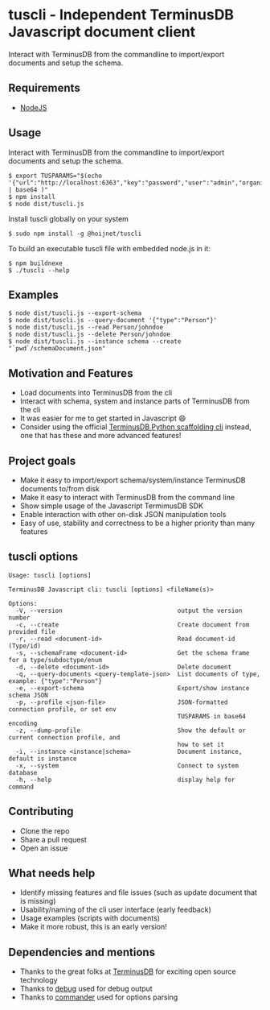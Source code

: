 # tuscli - Independent TerminusDB Javascript document client

Interact with TerminusDB from the commandline to import/export documents and setup the schema.

## Requirements

* [NodeJS](https://nodejs.org/en/)

## Usage

Interact with TerminusDB from the commandline to import/export documents and setup the schema.

```
$ export TUSPARAMS="$(echo '{"url":"http://localhost:6363","key":"password","user":"admin","organisation":"admin","db":"mydb"}' | base64 )"
$ npm install
$ node dist/tuscli.js
```

Install tuscli globally on your system

```
$ sudo npm install -g @hoijnet/tuscli
```


To build an executable tuscli file with embedded node.js in it:

```
$ npm buildnexe
$ ./tuscli --help
```

## Examples

```
$ node dist/tuscli.js --export-schema
$ node dist/tuscli.js --query-document '{"type":"Person"}'
$ node dist/tuscli.js --read Person/johndoe
$ node dist/tuscli.js --delete Person/johndoe
$ node dist/tuscli.js --instance schema --create "`pwd`/schemaDocument.json"
```

## Motivation and Features

* Load documents into TerminusDB from the cli
* Interact with schema, system and instance parts of TerminusDB from the cli
* It was easier for me to get started in Javascript 😄
* Consider using the official [TerminusDB Python scaffolding cli](https://terminusdb.github.io/terminusdb-client-python/Scaffolding_CLI_Tool.html) instead, one that has these and more advanced features! 

## Project goals

* Make it easy to import/export schema/system/instance TerminusDB documents to/from disk
* Make it easy to interact with TerminusDB from the command line
* Show simple usage of the Javascript TermimusDB SDK
* Enable interaction with other on-disk JSON manipulation tools
* Easy of use, stability and correctness to be a higher priority than many features

## tuscli options

```
Usage: tuscli [options]

TerminusDB Javascript cli: tuscli [options] <fileName(s)>

Options:
  -V, --version                                output the version number
  -c, --create                                 Create document from provided file
  -r, --read <document-id>                     Read document-id (Type/id)
  -s, --schemaFrame <document-id>              Get the schema frame for a type/subdoctype/enum
  -d, --delete <document-id>                   Delete document
  -q, --query-documents <query-template-json>  List documents of type, example: {"type":"Person"}
  -e, --export-schema                          Export/show instance schema JSON
  -p, --profile <json-file>                    JSON-formatted connection profile, or set env
                                               TUSPARAMS in base64 encoding
  -z, --dump-profile                           Show the default or current connection profile, and
                                               how to set it
  -i, --instance <instance|schema>             Document instance, default is instance
  -x, --system                                 Connect to system database
  -h, --help                                   display help for command
```

## Contributing

* Clone the repo
* Share a pull request
* Open an issue

## What needs help

* Identify missing features and file issues (such as update document that is missing)
* Usability/naming of the cli user interface (early feedback)
* Usage examples (scripts with documents)
* Make it more robust, this is an early version!

## Dependencies and mentions

* Thanks to the great folks at [TerminusDB](https://terminusdb.com) for exciting open source technology
* Thanks to [debug](https://www.npmjs.com/package/debug) used for debug output
* Thanks to [commander](https://www.npmjs.com/package/commander) used for options parsing
